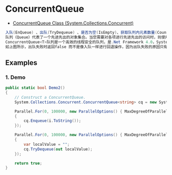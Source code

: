 # ConcurrentQueue

- [ConcurrentQueue<T> Class (System.Collections.Concurrent)](https://docs.microsoft.com/en-us/dotnet/api/system.collections.concurrent.concurrentqueue-1?view=netframework-4.8)

```c#
入队(EnQueue) 、出队(TryDequeue) 、是否为空(IsEmpty)、获取队列内元素数量(Count)。
队列（Queue）代表了一个先进先出的对象集合。当您需要对各项进行先进先出的访问时，则使用队列。当您在列表中添加一项，称为入队，当您从列表中移除一项时，称为出队。
ConcurrentQueue<T>队列是一个高效的线程安全的队列，是.Net Framework 4.0，System.Collections.Concurrent命名空间下的一个数据结构。
如上图所示，出队失败时返回false 而不是像入队一样进行回退操作，因为出队失败的原因只有一个就是当队列内所有段的元素为空时，所以出队设计成了返回bool值的函数。
```

## Examples

### 1. Demo

```c#
public static bool Demo2()
{
    // Construct a ConcurrentQueue.
    System.Collections.Concurrent.ConcurrentQueue<string> cq = new System.Collections.Concurrent.ConcurrentQueue<string>();

    Parallel.For(0, 100000, new ParallelOptions() { MaxDegreeOfParallelism = 100 }, (i, loopState) =>
    {
        cq.Enqueue(i.ToString());
    });

    Parallel.For(0, 100000, new ParallelOptions() { MaxDegreeOfParallelism = 100 }, (i, loopState) =>
    {
        var localValue = "";
        cq.TryDequeue(out localValue);
    });

    return true;
}

```
